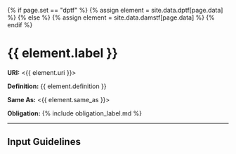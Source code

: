 {% if page.set == "dptf" %}
	{% assign element = site.data.dptf[page.data] %}
{% else %}
	{% assign element = site.data.damstf[page.data] %}
{% endif %}

# {{ element.label }}

__URI:__ <{{ element.uri }}>

__Definition:__ {{ element.definition }}

__Same As:__ <{{ element.same_as }}>

__Obligation:__ {% include obligation_label.md %}

---

## Input Guidelines
